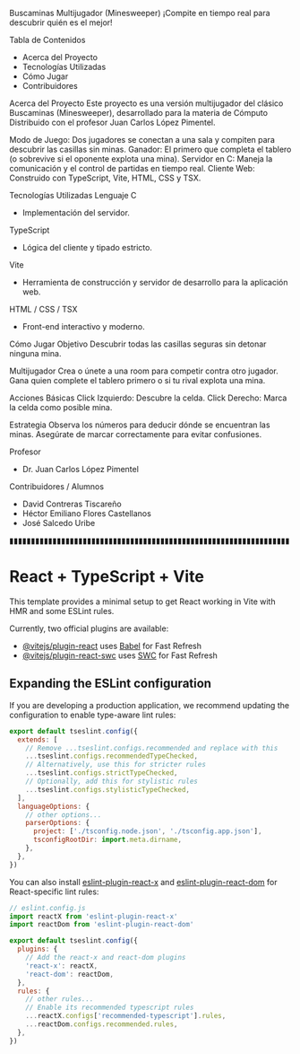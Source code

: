 Buscaminas Multijugador (Minesweeper)
¡Compite en tiempo real para descubrir quién es el mejor!

Tabla de Contenidos
  - Acerca del Proyecto
  - Tecnologías Utilizadas
  - Cómo Jugar
  - Contribuidores

Acerca del Proyecto
Este proyecto es una versión multijugador del clásico Buscaminas (Minesweeper), desarrollado para la materia de Cómputo Distribuido con el profesor Juan Carlos López Pimentel.

Modo de Juego: Dos jugadores se conectan a una sala y compiten para descubrir las casillas sin minas.
Ganador: El primero que completa el tablero (o sobrevive si el oponente explota una mina).
Servidor en C: Maneja la comunicación y el control de partidas en tiempo real.
Cliente Web: Construido con TypeScript, Vite, HTML, CSS y TSX.

Tecnologías Utilizadas
  Lenguaje C
  - Implementación del servidor.

  TypeScript
  - Lógica del cliente y tipado estricto.

  Vite
  - Herramienta de construcción y servidor de desarrollo para la aplicación web.

  HTML / CSS / TSX
  - Front-end interactivo y moderno.

Cómo Jugar
  Objetivo
    Descubrir todas las casillas seguras sin detonar ninguna mina.

  Multijugador
    Crea o únete a una room para competir contra otro jugador.
    Gana quien complete el tablero primero o si tu rival explota una mina.

  Acciones Básicas
    Click Izquierdo: Descubre la celda.
    Click Derecho: Marca la celda como posible mina.

  Estrategia
    Observa los números para deducir dónde se encuentran las minas.
    Asegúrate de marcar correctamente para evitar confusiones.

Profesor
  - Dr. Juan Carlos López Pimentel

Contribuidores / Alumnos
  - David Contreras Tiscareño
  - Héctor Emiliano Flores Castellanos
  - José Salcedo Uribe

▮▮▮▮▮▮▮▮▮▮▮▮▮▮▮▮▮▮▮▮▮▮▮▮▮▮▮▮▮▮▮▮▮▮▮▮▮▮▮▮▮▮▮▮▮▮▮▮▮▮▮▮▮▮▮▮▮▮▮▮▮▮▮▮▮
# React + TypeScript + Vite

This template provides a minimal setup to get React working in Vite with HMR and some ESLint rules.

Currently, two official plugins are available:

- [@vitejs/plugin-react](https://github.com/vitejs/vite-plugin-react/blob/main/packages/plugin-react/README.md) uses [Babel](https://babeljs.io/) for Fast Refresh
- [@vitejs/plugin-react-swc](https://github.com/vitejs/vite-plugin-react-swc) uses [SWC](https://swc.rs/) for Fast Refresh

## Expanding the ESLint configuration

If you are developing a production application, we recommend updating the configuration to enable type-aware lint rules:

```js
export default tseslint.config({
  extends: [
    // Remove ...tseslint.configs.recommended and replace with this
    ...tseslint.configs.recommendedTypeChecked,
    // Alternatively, use this for stricter rules
    ...tseslint.configs.strictTypeChecked,
    // Optionally, add this for stylistic rules
    ...tseslint.configs.stylisticTypeChecked,
  ],
  languageOptions: {
    // other options...
    parserOptions: {
      project: ['./tsconfig.node.json', './tsconfig.app.json'],
      tsconfigRootDir: import.meta.dirname,
    },
  },
})
```

You can also install [eslint-plugin-react-x](https://github.com/Rel1cx/eslint-react/tree/main/packages/plugins/eslint-plugin-react-x) and [eslint-plugin-react-dom](https://github.com/Rel1cx/eslint-react/tree/main/packages/plugins/eslint-plugin-react-dom) for React-specific lint rules:

```js
// eslint.config.js
import reactX from 'eslint-plugin-react-x'
import reactDom from 'eslint-plugin-react-dom'

export default tseslint.config({
  plugins: {
    // Add the react-x and react-dom plugins
    'react-x': reactX,
    'react-dom': reactDom,
  },
  rules: {
    // other rules...
    // Enable its recommended typescript rules
    ...reactX.configs['recommended-typescript'].rules,
    ...reactDom.configs.recommended.rules,
  },
})
```
